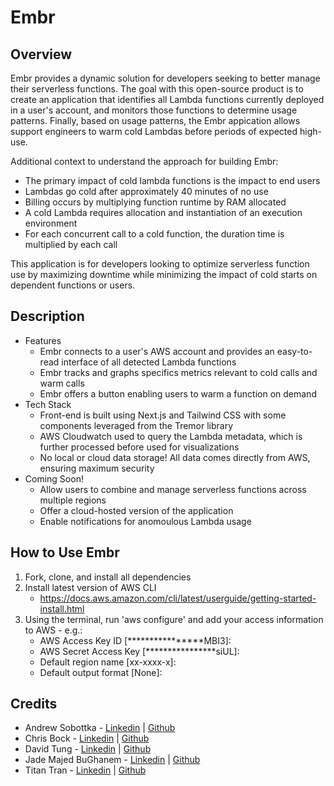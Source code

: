 
# Embr

## Overview
Embr provides a dynamic solution for developers seeking to better manage their serverless functions. The goal with this open-source product is to create an application that identifies all Lambda functions currently deployed in a user's account, and monitors those functions to determine usage patterns. Finally, based on usage patterns, the Embr appication allows support engineers to warm cold Lambdas before periods of expected high-use.

Additional context to understand the approach for building Embr:
  - The primary impact of cold lambda functions is the impact to end users
  - Lambdas go cold after approximately 40 minutes of no use 
  - Billing occurs by multiplying function runtime by RAM allocated
  - A cold Lambda requires allocation and instantiation of an execution environment
  - For each concurrent call to a cold function, the duration time is multiplied by each call

This application is for developers looking to optimize serverless function use by maximizing downtime while minimizing the impact of cold starts on dependent functions or users.

## Description
- Features
    - Embr connects to a user's AWS account and provides an easy-to-read interface of all detected Lambda functions
    - Embr tracks and graphs specifics metrics relevant to cold calls and warm calls
    - Embr offers a button enabling users to warm a function on demand
- Tech Stack
    - Front-end is built using Next.js and Tailwind CSS with some components leveraged from the Tremor library
    - AWS Cloudwatch used to query the Lambda metadata, which is further processed before used for visualizations
    - No local or cloud data storage! All data comes directly from AWS, ensuring maximum security
- Coming Soon!
    - Allow users to combine and manage serverless functions across multiple regions
    - Offer a cloud-hosted version of the application
    - Enable notifications for anomoulous Lambda usage

## How to Use Embr
 1. Fork, clone, and install all dependencies
 2. Install latest version of AWS CLI
    - https://docs.aws.amazon.com/cli/latest/userguide/getting-started-install.html 
 3. Using the terminal, run 'aws configure' and add your access information to AWS - e.g.:
    - AWS Access Key ID [****************MBI3]:
    - AWS Secret Access Key [****************siUL]:
    - Default region name [xx-xxxx-x]: 
    - Default output format [None]: 

## Credits
 - Andrew Sobottka - <a href='https://www.linkedin.com/in/andrewsobottka/'>Linkedin</a>  | <a href='https://github.com/andrewsobottka'>Github</a> 
 - Chris Bock - <a href='https://www.linkedin.com/in/christopher-j-bock/'>Linkedin</a> | <a href='https://github.com/josebock02'>Github</a> 
 - David Tung - <a href='https://www.linkedin.com/in/yuhsuantung/'>Linkedin</a>  | <a href='https://github.com/Davidasahi'>Github</a> 
 - Jade Majed BuGhanem - <a href='https://www.linkedin.com/in/jade-majed-boughanem-6b2a79b8/'>Linkedin</a>  | <a href='https://github.com/majedbg'>Github</a> 
 - Titan Tran - <a href='https://www.linkedin.com/in/titantran/'>Linkedin</a>  | <a href='https://github.com/titrn'>Github</a> 
